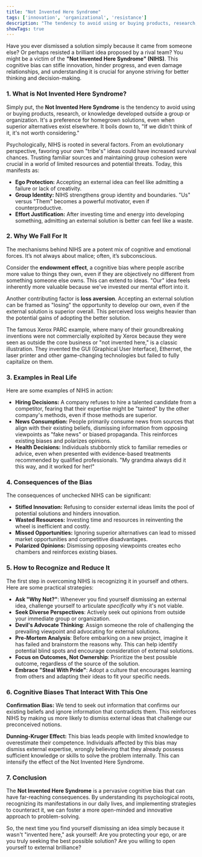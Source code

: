 ```yaml
---
title: "Not Invented Here Syndrome"
tags: ['innovation', 'organizational', 'resistance']
description: "The tendency to avoid using or buying products, research, or knowledge developed outside a group."
showTags: true
---
```



Have you ever dismissed a solution simply because it came from someone else? Or perhaps resisted a brilliant idea proposed by a rival team? You might be a victim of the **"Not Invented Here Syndrome" (NIHS)**. This cognitive bias can stifle innovation, hinder progress, and even damage relationships, and understanding it is crucial for anyone striving for better thinking and decision-making.

### 1. What is Not Invented Here Syndrome?

Simply put, the **Not Invented Here Syndrome** is the tendency to avoid using or buying products, research, or knowledge developed outside a group or organization. It's a preference for homegrown solutions, even when superior alternatives exist elsewhere. It boils down to, "If we didn't think of it, it's not worth considering."

Psychologically, NIHS is rooted in several factors. From an evolutionary perspective, favoring your own "tribe's" ideas could have increased survival chances. Trusting familiar sources and maintaining group cohesion were crucial in a world of limited resources and potential threats. Today, this manifests as:

*   **Ego Protection:** Accepting an external idea can feel like admitting a failure or lack of creativity.
*   **Group Identity:** NIHS strengthens group identity and boundaries. "Us" versus "Them" becomes a powerful motivator, even if counterproductive.
*   **Effort Justification:** After investing time and energy into developing something, admitting an external solution is better can feel like a waste.

### 2. Why We Fall For It

The mechanisms behind NIHS are a potent mix of cognitive and emotional forces. It’s not always about malice; often, it’s subconscious.

Consider the **endowment effect**, a cognitive bias where people ascribe more value to things they own, even if they are objectively no different from something someone else owns. This can extend to ideas. "Our" idea feels inherently more valuable because we've invested our mental effort into it.

Another contributing factor is **loss aversion**. Accepting an external solution can be framed as "losing" the opportunity to develop our own, even if the external solution is superior overall. This perceived loss weighs heavier than the potential gains of adopting the better solution.

The famous Xerox PARC example, where many of their groundbreaking inventions were not commercially exploited by Xerox because they were seen as outside the core business or "not invented here," is a classic illustration. They invented the GUI (Graphical User Interface), Ethernet, the laser printer and other game-changing technologies but failed to fully capitalize on them.

### 3. Examples in Real Life

Here are some examples of NIHS in action:

*   **Hiring Decisions:** A company refuses to hire a talented candidate from a competitor, fearing that their expertise might be "tainted" by the other company's methods, even if those methods are superior.
*   **News Consumption:** People primarily consume news from sources that align with their existing beliefs, dismissing information from opposing viewpoints as "fake news" or biased propaganda. This reinforces existing biases and polarizes opinions.
*   **Health Decisions:** Individuals stubbornly stick to familiar remedies or advice, even when presented with evidence-based treatments recommended by qualified professionals. "My grandma always did it this way, and it worked for her!"

### 4. Consequences of the Bias

The consequences of unchecked NIHS can be significant:

*   **Stifled Innovation:** Refusing to consider external ideas limits the pool of potential solutions and hinders innovation.
*   **Wasted Resources:** Investing time and resources in reinventing the wheel is inefficient and costly.
*   **Missed Opportunities:** Ignoring superior alternatives can lead to missed market opportunities and competitive disadvantages.
*   **Polarized Opinions:** Dismissing opposing viewpoints creates echo chambers and reinforces existing biases.

### 5. How to Recognize and Reduce It

The first step in overcoming NIHS is recognizing it in yourself and others. Here are some practical strategies:

*   **Ask "Why Not?"**: Whenever you find yourself dismissing an external idea, challenge yourself to articulate *specifically* why it's not viable.
*   **Seek Diverse Perspectives**: Actively seek out opinions from outside your immediate group or organization.
*   **Devil's Advocate Thinking**: Assign someone the role of challenging the prevailing viewpoint and advocating for external solutions.
*   **Pre-Mortem Analysis**: Before embarking on a new project, imagine it has failed and brainstorm the reasons why. This can help identify potential blind spots and encourage consideration of external solutions.
*   **Focus on Outcomes, Not Ownership**: Prioritize the best possible outcome, regardless of the source of the solution.
*   **Embrace "Steal With Pride"**: Adopt a culture that encourages learning from others and adapting their ideas to fit your specific needs.

### 6. Cognitive Biases That Interact With This One

**Confirmation Bias:** We tend to seek out information that confirms our existing beliefs and ignore information that contradicts them. This reinforces NIHS by making us more likely to dismiss external ideas that challenge our preconceived notions.

**Dunning-Kruger Effect:** This bias leads people with limited knowledge to overestimate their competence. Individuals affected by this bias may dismiss external expertise, wrongly believing that they already possess sufficient knowledge or skills to solve the problem internally. This can intensify the effect of the Not Invented Here Syndrome.

### 7. Conclusion

The **Not Invented Here Syndrome** is a pervasive cognitive bias that can have far-reaching consequences. By understanding its psychological roots, recognizing its manifestations in our daily lives, and implementing strategies to counteract it, we can foster a more open-minded and innovative approach to problem-solving.

So, the next time you find yourself dismissing an idea simply because it wasn't "invented here," ask yourself: Are you protecting your ego, or are you truly seeking the best possible solution? Are you willing to open yourself to external brilliance?


